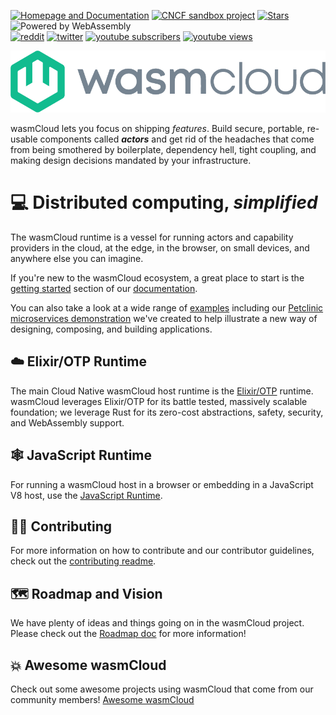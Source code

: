 
[![Homepage and Documentation](https://img.shields.io/website?label=Homepage&url=https%3A%2F%2Fwasmcloud.com)](https://wasmcloud.com)
[![CNCF sandbox project](https://img.shields.io/website?label=CNCF%20Sandbox%20Project&url=https://landscape.cncf.io/?selected=wasm-cloud)](https://landscape.cncf.io/?selected=wasm-cloud)
[![Stars](https://img.shields.io/github/stars/wasmcloud?color=gold&label=wasmCloud%20Org%20Stars)](https://github.com/wasmcloud/)
![Powered by WebAssembly](https://img.shields.io/badge/powered%20by-WebAssembly-orange.svg)<br />
[![reddit](https://img.shields.io/reddit/subreddit-subscribers/wasmcloud?style=social)](https://reddit.com/r/wasmcloud)
[![twitter](https://img.shields.io/twitter/follow/wasmcloud?style=social)](https://twitter.com/wasmcloud)
[![youtube subscribers](https://img.shields.io/youtube/channel/subscribers/UCmZVIWGxkudizD1Z1and5JA?style=social)](https://youtube.com/wasmcloud)
[![youtube views](https://img.shields.io/youtube/channel/views/UCmZVIWGxkudizD1Z1and5JA?style=social)](https://youtube.com/wasmcloud)

![wasmCloud logo](https://raw.githubusercontent.com/wasmCloud/branding/main/02.Horizontal%20Version/Pixel/PNG/Wasmcloud.Logo-Hrztl_Color.png)

wasmCloud lets you focus on shipping _features_. Build secure, portable, re-usable components called **_actors_** and get rid of the headaches that come from being smothered by boilerplate, dependency hell, tight coupling, and making design decisions mandated by your infrastructure.

# 💻 Distributed computing, _simplified_

The wasmCloud runtime is a vessel for running actors and capability providers in the cloud, at the edge, in the browser, on small devices, and anywhere else you can imagine.

If you're new to the wasmCloud ecosystem, a great place to start is the [getting started](https://wasmcloud.com/docs/getting-started/) section of our [documentation](https://wasmcloud.com/docs/intro).

You can also take a look at a wide range of [examples](https://github.com/wasmCloud/examples/) including our [Petclinic microservices demonstration](https://github.com/wasmCloud/examples/tree/main/petclinic) we've created to help illustrate a new way of designing, composing, and building applications.

## ☁️ Elixir/OTP Runtime 

The main Cloud Native wasmCloud host runtime is the [Elixir/OTP](https://github.com/wasmCloud/wasmcloud-otp) runtime. wasmCloud leverages Elixir/OTP for its battle tested, massively scalable foundation; we leverage Rust for its zero-cost abstractions, safety, security, and WebAssembly support.

## 🕸 JavaScript Runtime

For running a wasmCloud host in a browser or embedding in a JavaScript V8 host, use the [JavaScript Runtime](https://github.com/wasmCloud/wasmcloud-js).

## 🧑‍💻 Contributing

For more information on how to contribute and our contributor guidelines, check out the [contributing readme](./CONTRIBUTING.md).

## 🗺️ Roadmap and Vision

We have plenty of ideas and things going on in the wasmCloud project. Please check out the [Roadmap doc](ROADMAP.md) for more information!

## 💥 Awesome wasmCloud
 
Check out some awesome projects using wasmCloud that come from our community members! [Awesome wasmCloud](./awesome-wasmcloud)
